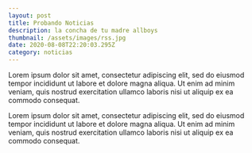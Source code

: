 ```yaml
---
layout: post
title: Probando Noticias
description: la concha de tu madre allboys
thumbnail: /assets/images/rss.jpg
date: 2020-08-08T22:20:03.295Z
category: noticias
---
```

Lorem ipsum dolor sit amet, consectetur adipiscing elit, sed do eiusmod tempor incididunt ut labore et dolore magna aliqua. Ut enim ad minim veniam, quis nostrud exercitation ullamco laboris nisi ut aliquip ex ea commodo consequat.

Lorem ipsum dolor sit amet, consectetur adipiscing elit, sed do eiusmod tempor incididunt ut labore et dolore magna aliqua. Ut enim ad minim veniam, quis nostrud exercitation ullamco laboris nisi ut aliquip ex ea commodo consequat.

